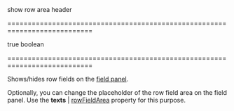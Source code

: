 <!--**
/*-------------------------------------------
    Auto-generated file. Do not modify.
-------------------------------------------

**-->
<!--d-->show row area header<!--/d-->
===========================================================================
<!--default-->true<!--/default-->
<!--type-->boolean<!--/type-->
===========================================================================

<!--shortDescription-->
Shows/hides row fields on the [field panel](/Documentation/Guide/UI_Widgets/Pivot_Grid/Visual_Elements/#Field_Panel).
<!--/shortDescription-->

<!--fullDescription-->
Optionally, you can change the placeholder of the row field area on the field panel. Use the **texts** | [rowFieldArea](/Documentation/ApiReference/UI_Widgets/dxPivotGrid/Configuration/fieldPanel/texts/#rowFieldArea) property for this purpose.
<!--/fullDescription-->